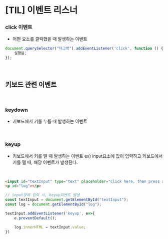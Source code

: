 # [TIL] 이벤트 리스너


### click 이벤트
- 어떤 요소를 클릭했을 때 발생하는 이벤트

```javascript
document.querySelector("태그명").addEventListener('click', function () {
    실행문;
});
```

<br>

## 키보드 관련 이벤트

<br>

### keydown
- 키보드에서 키를 누를 때 발생하는 이벤트

<br>

### keyup
- 키보드에서 키를 뗄 때 발생하는 이벤트 
ex) input요소에 값이 입력하고 키보드에서 키를 뗄 때, 해당 이벤트가 발생된다.

<br>

```html
<input id="textInput" type="text" placeholder="Click here, then press and release a key.">
<p id="log"></p>
```

```javascript
// input창에 입력 시, keyup이벤트 발생
const textInput = document.getElementById("textInput");
const log = document.getElementById("log");

textInput.addEventListener('keyup', e=>{
    e.preventDefault();

    log.innerHTML = textInput.value;
})
```
